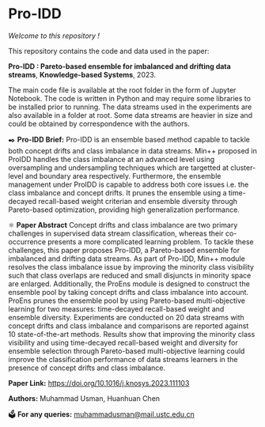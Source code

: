 # Pro-IDD
_Welcome to this repository !_ 

This repository contains the code and data used in the paper:

__Pro-IDD : Pareto-based ensemble for imbalanced and drifting data streams__, __Knowledge-based Systems__, 2023. 

The main code file is available at the root folder in the form of Jupyter Notebook. The code is written in Python and may require some libraries to be installed prior to running. The data streams used in the experiments are also available in a folder at root. Some data streams are heavier in size and could be obtained by correspondence with the authors.

✒️ __Pro-IDD Brief:__ Pro-IDD is an ensemble based method capable to tackle both concept drifts and class imbalance in data streams. Min++ proposed in ProIDD handles the class imbalance at an advanced level using oversampling and undersampling techniques which are targetted at cluster-level and boundary area respectively. Furthermore, the ensemble management under ProIDD is capable to address both core issues i.e. the class imbalance and concept drifts. It prunes the ensemble using a time-decayed recall-based weight criterian and ensemble diversity through Pareto-based optimization, providing high generalization performance.

⚛️ __Paper Abstract__ Concept drifts and class imbalance are two primary challenges in supervised data stream classification, whereas their  co-occurrence presents a more complicated learning problem. To tackle these challenges, this paper proposes Pro-IDD, a Pareto-based ensemble for imbalanced and drifting data streams. As part of Pro-IDD, Min++ module resolves the class imbalance issue by improving the minority class visibility such that class overlaps are reduced and small disjuncts in minority space are enlarged. Additionally, the ProEns module is designed to construct the ensemble pool by taking concept drifts and class imbalance into account. ProEns prunes the ensemble pool by using Pareto-based multi-objective learning for two measures: time-decayed recall-based weight and ensemble diversity. Experiments are conducted on 20 data streams with concept drifts and class imbalance and comparisons are reported against 10 state-of-the-art methods. Results show that improving the minority class visibility and using time-decayed recall-based weight and diversity for ensemble selection through Pareto-based multi-objective learning could improve the classification performance of data streams learners in the presence of concept drifts and class imbalance.

__Paper Link:__ https://doi.org/10.1016/j.knosys.2023.111103

__Authors:__ Muhammad Usman, Huanhuan Chen

🗳️ __For any queries:__ muhammadusman@mail.ustc.edu.cn
